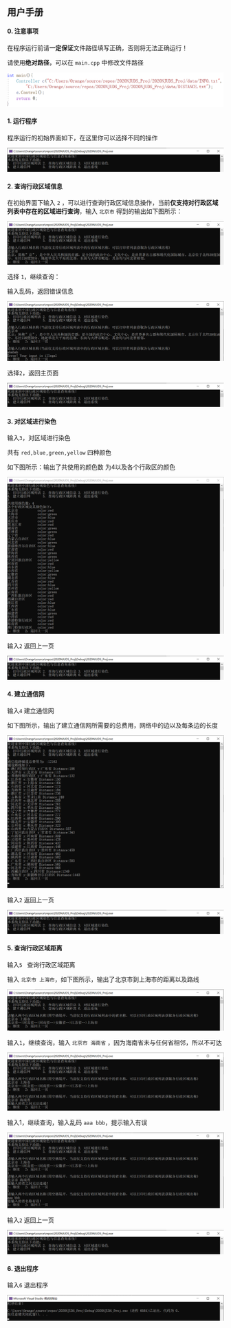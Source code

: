 ## 用户手册

#### 0. 注意事项

在程序运行前请**一定保证**文件路径填写正确，否则将无法正确运行！

请使用**绝对路径**，可以在 `main.cpp`  中修改文件路径

![image-20200720092159322](./pics/image-20200720092159322.png)

#### 1. 运行程序

程序运行的初始界面如下，在这里你可以选择不同的操作

![image-20200720092840805](./pics/image-20200720092840805.png)

#### 2. 查询行政区域信息

在初始界面下输入 `2` ，可以进行查询行政区域信息操作，当前**仅支持对行政区域列表中存在的区域进行查询**，输入 `北京市` 得到的输出如下图所示：

![image-20200720093049516](./pics/image-20200720093049516.png)

选择 `1`，继续查询：

输入乱码，返回错误信息

![image-20200720093117254](./pics/image-20200720093117254.png)

选择`2`，返回主页面

![image-20200720092840805](./pics/image-20200720092840805.png)

#### 3. 对区域进行染色

输入`3`，对区域进行染色

共有 `red,blue,green,yellow` 四种颜色

如下图所示：输出了共使用的颜色数 为4以及各个行政区的颜色

![image-20200720093155408](./pics/image-20200720093155408.png)

输入`2` 返回上一页

![image-20200720092840805](./pics/image-20200720092840805.png)

#### 4. 建立通信网

输入`4` 建立通信网

如下图所示，输出了建立通信网所需要的总费用，网络中的边以及每条边的长度

![image-20200720093357477](./pics/image-20200720093357477.png)

输入`2` 返回上一页

![image-20200720092840805](./pics/image-20200720092840805.png)

#### 5. 查询行政区域距离

输入`5 ` 查询行政区域距离

输入 `北京市 上海市`，如下图所示，输出了北京市到上海市的距离以及路线

![image-20200720094029485](./pics/image-20200720094029485.png)

输入`1`，继续查询，输入 `北京市 海南省` ，因为海南省未与任何省相邻，所以不可达

![image-20200720094122976](./pics/image-20200720094122976.png)

输入1，继续查询，输入乱码 `aaa bbb`，提示输入有误

![image-20200720094302393](./pics/image-20200720094302393.png)

输入`2` 返回上一页

![image-20200720092840805](./pics/image-20200720092840805.png)

#### 6. 退出程序

输入`6` 退出程序

![image-20200720094334982](./pics/image-20200720094334982.png)